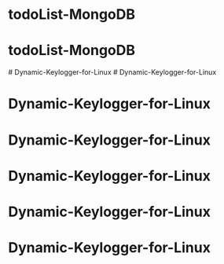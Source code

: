 # todoList-MongoDB
# todoList-MongoDB
#   D y n a m i c - K e y l o g g e r - f o r - L i n u x  
 # Dynamic-Keylogger-for-Linux
# Dynamic-Keylogger-for-Linux
# Dynamic-Keylogger-for-Linux
# Dynamic-Keylogger-for-Linux
# Dynamic-Keylogger-for-Linux
# Dynamic-Keylogger-for-Linux
